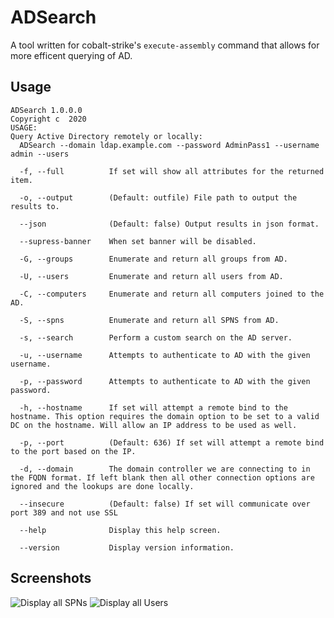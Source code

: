 # ADSearch
A tool written for cobalt-strike's `execute-assembly` command that allows for more efficent querying of AD.

## Usage
```
ADSearch 1.0.0.0
Copyright c  2020
USAGE:
Query Active Directory remotely or locally:
  ADSearch --domain ldap.example.com --password AdminPass1 --username admin --users

  -f, --full          If set will show all attributes for the returned item.

  -o, --output        (Default: outfile) File path to output the results to.

  --json              (Default: false) Output results in json format.

  --supress-banner    When set banner will be disabled.

  -G, --groups        Enumerate and return all groups from AD.

  -U, --users         Enumerate and return all users from AD.

  -C, --computers     Enumerate and return all computers joined to the AD.

  -S, --spns          Enumerate and return all SPNS from AD.

  -s, --search        Perform a custom search on the AD server.

  -u, --username      Attempts to authenticate to AD with the given username.

  -p, --password      Attempts to authenticate to AD with the given password.

  -h, --hostname      If set will attempt a remote bind to the hostname. This option requires the domain option to be set to a valid DC on the hostname. Will allow an IP address to be used as well.

  -p, --port          (Default: 636) If set will attempt a remote bind to the port based on the IP.

  -d, --domain        The domain controller we are connecting to in the FQDN format. If left blank then all other connection options are ignored and the lookups are done locally.

  --insecure          (Default: false) If set will communicate over port 389 and not use SSL

  --help              Display this help screen.

  --version           Display version information.
```

## Screenshots
![Display all SPNs](https://github.com/tomcarver16/ADSearch/blob/master/Images/all-spns.png "All Spns")
![Display all Users](https://github.com/tomcarver16/ADSearch/blob/master/Images/all-users.png "All Users")
